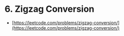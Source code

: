 # 6. Zigzag Conversion

- [https://leetcode.com/problems/zigzag-conversion/](https://leetcode.com/problems/zigzag-conversion/)
